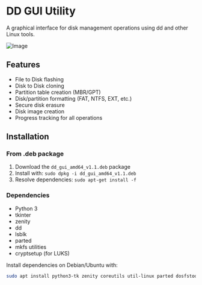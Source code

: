 # DD GUI Utility

A graphical interface for disk management operations using dd and other Linux tools.

![Image](https://github.com/user-attachments/assets/163e3db8-4f1b-4deb-afc8-e062c84aa089)

## Features

- File to Disk flashing
- Disk to Disk cloning
- Partition table creation (MBR/GPT)
- Disk/partition formatting (FAT, NTFS, EXT, etc.)
- Secure disk erasure
- Disk image creation
- Progress tracking for all operations

## Installation

### From .deb package

1. Download the `dd_gui_amd64_v1.1.deb` package
2. Install with: `sudo dpkg -i dd_gui_amd64_v1.1.deb`
3. Resolve dependencies: `sudo apt-get install -f`

### Dependencies

- Python 3
- tkinter
- zenity
- dd
- lsblk
- parted
- mkfs utilities
- cryptsetup (for LUKS)

Install dependencies on Debian/Ubuntu with:
```bash
sudo apt install python3-tk zenity coreutils util-linux parted dosfstools ntfs-3g btrfs-progs e2fsprogs cryptsetup

